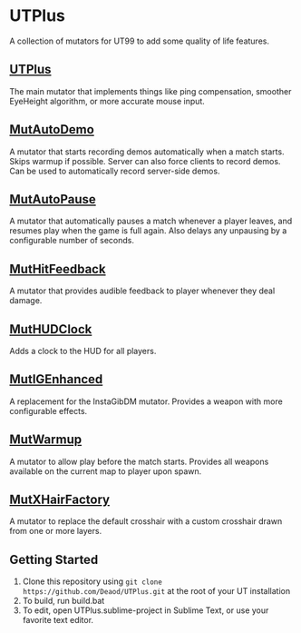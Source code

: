 # UTPlus

A collection of mutators for UT99 to add some quality of life features.

## [UTPlus](Docs/UTPlus.md)
The main mutator that implements things like ping compensation, smoother EyeHeight algorithm, or more accurate mouse input.

## [MutAutoDemo](Docs/MutAutoDemo.md)
A mutator that starts recording demos automatically when a match starts. Skips warmup if possible. Server can also force clients to record demos. Can be used to automatically record server-side demos.

## [MutAutoPause](Docs/MutAutoPause.md)
A mutator that automatically pauses a match whenever a player leaves, and resumes play when the game is full again. Also delays any unpausing by a configurable number of seconds.

## [MutHitFeedback](Docs/MutHitFeedback.md)
A mutator that provides audible feedback to player whenever they deal damage. 

## [MutHUDClock](Docs/MutHUDClock.md)
Adds a clock to the HUD for all players.

## [MutIGEnhanced](Docs/MutIGEnhanced.md)
A replacement for the InstaGibDM mutator. Provides a weapon with more configurable effects.

## [MutWarmup](Docs/MutWarmup.md)
A mutator to allow play before the match starts. Provides all weapons available on the current map to player upon spawn.

## [MutXHairFactory](Docs/MutXHairFactory.md)
A mutator to replace the default crosshair with a custom crosshair drawn from one or more layers.

## Getting Started

1. Clone this repository using `git clone https://github.com/Deaod/UTPlus.git` at the root of your UT installation
2. To build, run build.bat
3. To edit, open UTPlus.sublime-project in Sublime Text, or use your favorite text editor.
